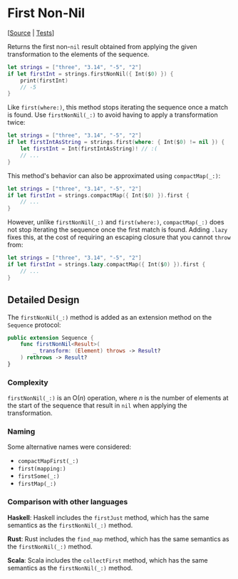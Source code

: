 # First Non-Nil

[[Source](https://github.com/apple/swift-algorithms/blob/main/Sources/Algorithms/FirstNonNil.swift)
|
[Tests](https://github.com/apple/swift-algorithms/blob/main/Tests/SwiftAlgorithmsTests/FirstNonNilTests.swift)]

Returns the first non-`nil` result obtained from applying the given
transformation to the elements of the sequence.

```swift
let strings = ["three", "3.14", "-5", "2"]
if let firstInt = strings.firstNonNil({ Int($0) }) {
    print(firstInt)
    // -5
}
```

Like `first(where:)`, this method stops iterating the sequence once a match is
found. Use `firstNonNil(_:)` to avoid having to apply a transformation twice:

```swift
let strings = ["three", "3.14", "-5", "2"]
if let firstIntAsString = strings.first(where: { Int($0) != nil }) {
    let firstInt = Int(firstIntAsString)! // :(
    // ...
}
```

This method's behavior can also be approximated using `compactMap(_:)`:

```swift
let strings = ["three", "3.14", "-5", "2"]
if let firstInt = strings.compactMap({ Int($0) }).first {
    // ...
}
```

However, unlike `firstNonNil(_:)` and `first(where:)`, `compactMap(_:)` does not
stop iterating the sequence once the first match is found. Adding `.lazy` fixes
this, at the cost of requiring an escaping closure that you cannot `throw` from:

```swift
let strings = ["three", "3.14", "-5", "2"]
if let firstInt = strings.lazy.compactMap({ Int($0) }).first {
    // ...
}
```

## Detailed Design

The `firstNonNil(_:)` method is added as an extension method on the `Sequence`
protocol:

```swift
public extension Sequence {
    func firstNonNil<Result>(
        _ transform: (Element) throws -> Result?
    ) rethrows -> Result?
}
```

### Complexity

`firstNonNil(_:)` is an O(_n_) operation, where _n_ is the number of elements at
the start of the sequence that result in `nil` when applying the transformation.

### Naming

Some alternative names were considered:

- `compactMapFirst(_:)`
- `first(mapping:)`
- `firstSome(_:)`
- `firstMap(_:)`

### Comparison with other languages

**Haskell**: Haskell includes the `firstJust` method, which has the same
semantics as the `firstNonNil(_:)` method.

**Rust**: Rust includes the `find_map` method, which has the same semantics as
the `firstNonNil(_:)` method.

**Scala**: Scala includes the `collectFirst` method, which has the same
semantics as the `firstNonNil(_:)` method.
